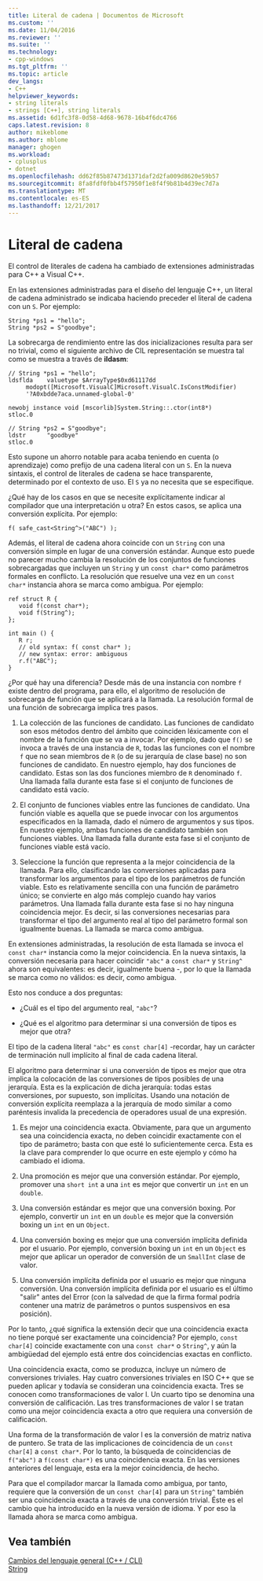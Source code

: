 ```yaml
---
title: Literal de cadena | Documentos de Microsoft
ms.custom: ''
ms.date: 11/04/2016
ms.reviewer: ''
ms.suite: ''
ms.technology:
- cpp-windows
ms.tgt_pltfrm: ''
ms.topic: article
dev_langs:
- C++
helpviewer_keywords:
- string literals
- strings [C++], string literals
ms.assetid: 6d1fc3f8-0d58-4d68-9678-16b4f6dc4766
caps.latest.revision: 8
author: mikeblome
ms.author: mblome
manager: ghogen
ms.workload:
- cplusplus
- dotnet
ms.openlocfilehash: dd62f85b87473d1371daf2d2fa009d8620e59b57
ms.sourcegitcommit: 8fa8fdf0fbb4f57950f1e8f4f9b81b4d39ec7d7a
ms.translationtype: MT
ms.contentlocale: es-ES
ms.lasthandoff: 12/21/2017
---
```

# <a name="string-literal"></a>Literal de cadena
El control de literales de cadena ha cambiado de extensiones administradas para C++ a Visual C++.  
  
 En las extensiones administradas para el diseño del lenguaje C++, un literal de cadena administrado se indicaba haciendo preceder el literal de cadena con un `S`. Por ejemplo:  
  
```  
String *ps1 = "hello";  
String *ps2 = S"goodbye";  
```  
  
 La sobrecarga de rendimiento entre las dos inicializaciones resulta para ser no trivial, como el siguiente archivo de CIL representación se muestra tal como se muestra a través de **ildasm**:  
  
```  
// String *ps1 = "hello";  
ldsflda    valuetype $ArrayType$0xd61117dd  
     modopt([Microsoft.VisualC]Microsoft.VisualC.IsConstModifier)   
     '?A0xbdde7aca.unnamed-global-0'  
  
newobj instance void [mscorlib]System.String::.ctor(int8*)  
stloc.0  
  
// String *ps2 = S"goodbye";  
ldstr      "goodbye"  
stloc.0  
```  
  
 Esto supone un ahorro notable para acaba teniendo en cuenta (o aprendizaje) como prefijo de una cadena literal con un `S`. En la nueva sintaxis, el control de literales de cadena se hace transparente, determinado por el contexto de uso. El `S` ya no necesita que se especifique.  
  
 ¿Qué hay de los casos en que se necesite explícitamente indicar al compilador que una interpretación u otra? En estos casos, se aplica una conversión explícita. Por ejemplo:  
  
```  
f( safe_cast<String^>("ABC") );  
```  
  
 Además, el literal de cadena ahora coincide con un `String` con una conversión simple en lugar de una conversión estándar. Aunque esto puede no parecer mucho cambia la resolución de los conjuntos de funciones sobrecargadas que incluyen un `String` y un `const char*` como parámetros formales en conflicto. La resolución que resuelve una vez en un `const char*` instancia ahora se marca como ambigua. Por ejemplo:  
  
```  
ref struct R {  
   void f(const char*);  
   void f(String^);  
};  
  
int main () {  
   R r;  
   // old syntax: f( const char* );  
   // new syntax: error: ambiguous  
   r.f("ABC");   
}  
```  
  
 ¿Por qué hay una diferencia? Desde más de una instancia con nombre `f` existe dentro del programa, para ello, el algoritmo de resolución de sobrecarga de función que se aplicará a la llamada. La resolución formal de una función de sobrecarga implica tres pasos.  
  
1.  La colección de las funciones de candidato. Las funciones de candidato son esos métodos dentro del ámbito que coinciden léxicamente con el nombre de la función que se va a invocar. Por ejemplo, dado que `f()` se invoca a través de una instancia de `R`, todas las funciones con el nombre `f` que no sean miembros de `R` (o de su jerarquía de clase base) no son funciones de candidato. En nuestro ejemplo, hay dos funciones de candidato. Estas son las dos funciones miembro de `R` denominado `f`. Una llamada falla durante esta fase si el conjunto de funciones de candidato está vacío.  
  
2.  El conjunto de funciones viables entre las funciones de candidato. Una función viable es aquella que se puede invocar con los argumentos especificados en la llamada, dado el número de argumentos y sus tipos. En nuestro ejemplo, ambas funciones de candidato también son funciones viables. Una llamada falla durante esta fase si el conjunto de funciones viable está vacío.  
  
3.  Seleccione la función que representa a la mejor coincidencia de la llamada. Para ello, clasificando las conversiones aplicadas para transformar los argumentos para el tipo de los parámetros de función viable. Esto es relativamente sencilla con una función de parámetro único; se convierte en algo más complejo cuando hay varios parámetros. Una llamada falla durante esta fase si no hay ninguna coincidencia mejor. Es decir, si las conversiones necesarias para transformar el tipo del argumento real al tipo del parámetro formal son igualmente buenas. La llamada se marca como ambigua.  
  
 En extensiones administradas, la resolución de esta llamada se invoca el `const char*` instancia como la mejor coincidencia. En la nueva sintaxis, la conversión necesaria para hacer coincidir `"abc"` a `const char*` y `String^` ahora son equivalentes: es decir, igualmente buena -, por lo que la llamada se marca como no válidos: es decir, como ambigua.  
  
 Esto nos conduce a dos preguntas:  
  
-   ¿Cuál es el tipo del argumento real, `"abc"`?  
  
-   ¿Qué es el algoritmo para determinar si una conversión de tipos es mejor que otra?  
  
 El tipo de la cadena literal `"abc"` es `const char[4]` -recordar, hay un carácter de terminación null implícito al final de cada cadena literal.  
  
 El algoritmo para determinar si una conversión de tipos es mejor que otra implica la colocación de las conversiones de tipos posibles de una jerarquía. Esta es la explicación de dicha jerarquía: todas estas conversiones, por supuesto, son implícitas. Usando una notación de conversión explícita reemplaza a la jerarquía de modo similar a como paréntesis invalida la precedencia de operadores usual de una expresión.  
  
1.  Es mejor una coincidencia exacta. Obviamente, para que un argumento sea una coincidencia exacta, no deben coincidir exactamente con el tipo de parámetro; basta con que esté lo suficientemente cerca. Esta es la clave para comprender lo que ocurre en este ejemplo y cómo ha cambiado el idioma.  
  
2.  Una promoción es mejor que una conversión estándar. Por ejemplo, promover una `short int` a una `int` es mejor que convertir un `int` en un `double`.  
  
3.  Una conversión estándar es mejor que una conversión boxing. Por ejemplo, convertir un `int` en un `double` es mejor que la conversión boxing un `int` en un `Object`.  
  
4.  Una conversión boxing es mejor que una conversión implícita definida por el usuario. Por ejemplo, conversión boxing un `int` en un `Object` es mejor que aplicar un operador de conversión de un `SmallInt` clase de valor.  
  
5.  Una conversión implícita definida por el usuario es mejor que ninguna conversión. Una conversión implícita definida por el usuario es el último "salir" antes del Error (con la salvedad de que la firma formal podría contener una matriz de parámetros o puntos suspensivos en esa posición).  
  
 Por lo tanto, ¿qué significa la extensión decir que una coincidencia exacta no tiene porqué ser exactamente una coincidencia? Por ejemplo, `const char[4]` coincide exactamente con una `const char*` o `String^`, y aún la ambigüedad del ejemplo está entre dos coincidencias exactas en conflicto.  
  
 Una coincidencia exacta, como se produzca, incluye un número de conversiones triviales. Hay cuatro conversiones triviales en ISO C++ que se pueden aplicar y todavía se consideran una coincidencia exacta. Tres se conocen como transformaciones de valor l. Un cuarto tipo se denomina una conversión de calificación. Las tres transformaciones de valor l se tratan como una mejor coincidencia exacta a otro que requiera una conversión de calificación.  
  
 Una forma de la transformación de valor l es la conversión de matriz nativa de puntero. Se trata de las implicaciones de coincidencia de un `const char[4]` a `const char*`. Por lo tanto, la búsqueda de coincidencias de `f("abc")` a `f(const char*)` es una coincidencia exacta. En las versiones anteriores del lenguaje, esta era la mejor coincidencia, de hecho.  
  
 Para que el compilador marcar la llamada como ambigua, por tanto, requiere que la conversión de un `const char[4]` para un `String^` también ser una coincidencia exacta a través de una conversión trivial. Éste es el cambio que ha introducido en la nueva versión de idioma. Y por eso la llamada ahora se marca como ambigua.  
  
## <a name="see-also"></a>Vea también  
 [Cambios del lenguaje general (C++ / CLI)](../dotnet/general-language-changes-cpp-cli.md)   
 [String](../windows/string-cpp-component-extensions.md)
